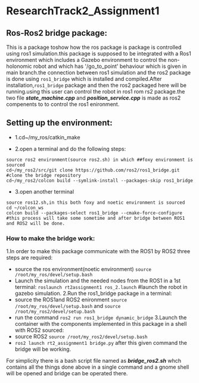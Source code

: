 # ResearchTrack2_Assignment1
## Ros-Ros2 bridge package:
This is a package toshow how the ros package is package is controlled using ros1 simulation.this package is supposed to be integrated with a Ros1 environment which includes a Gazebo environment to control the non-holonomic robot and which has '/go_to_point' behaviour which is given in main branch.the connection between ros1 simulation and the ros2 package is done using ``` ros1_bridge ``` which is installed and compiled.After installation,``` ros1_bridge ``` package and then the ros2 packaged here will be running.using this user can control the robot in ros1 rom rs2 package.the two file ***state_machine.cpp*** and ***position_service.cpp*** is made as ros2 compenents to to control the ros1 enironment.

## Setting up the environment:
- 1.cd~/my_ros/catkin_make 

- 2.open a terminal and do the following steps:
```
source ros2 environment(source ros2.sh) in which ##foxy environment is sourced
cd~/my_ros2/src/git clone https://github.com/ros2/ros1_bridge.git
#clone the bridge repository
cd~/my_ros2/colcon build --symlink-install --packages-skip ros1_bridge
```
- 3.open another terminal
```
source ros12.sh,in this both foxy and noetic environment is sourced
cd ~/colcon_ws
colcon build --packages-select ros1_bridge --cmake-force-configure
#this process will take some sometime and after bridge between ROS1 and ROS2 will be done.
```
### How to make the bridge work:
1.In order to make this package communicate with the ROS1 by ROS2 three steps are required:
- source the ros environment(noetic environment)
```source /root/my_ros/devel/setup.bash``` 
- Launch the simulation and the needed nodes from the ROS1 in a 1st terminal:
```roslaunch rt2assignment1 ros_2.launch```
#launch the robot in gazebo simulation.
2.Run the ros1_bridge package in a terminal:
- source the ROS1and ROS2 enironment ```source /root/my_ros/devel/setup.bash``` and  ```source /root/my_ros2/devel/setup.bash```
-  run the command ```ros2 run ros1_bridge dynamic_bridge``` 
3.Launch the container with the components implemented in this package in a shell with ROS2 sourced:
- source ROS2 ```source /root/my_ros2/devel/setup.bash```
- ```ros2 launch rt2_assignment1 bridge.py``` after this given command the bridge will be working.

For simplicity there is a bash script file named as ***bridge_ros2.sh*** whch contains all the things done above in a single command and a gnome shell will be opened and bridge can be operated there.

